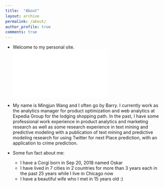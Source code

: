 ```yaml
---
title:  "About"
layout: archive
permalink: /about/
author_profile: true
comments: true
---
```

* Welcome to my personal site. ![Link to my Resume](/assets/Resume/MingjunBarryWang_Resume_Expedia.pdf)


* My name is Mingjun Wang and I often go by Barry. I currently work as the analytics manager for product optimization and web analytics at Expedia Group for the lodging shopping path. In the past, I have some professional work experience in product analytics and marketing research as well as some research experience in text mining and predictive modeling with a publication of text mining and predictive modeling research for using Twitter for next Place prediction, with an application to crime prediction. 

* Some fun fact about me:
    * I have a Corgi born in Sep 20, 2018 named Oskar
    * I have lived in 7 cities in 2 countries for more than 3 years each in the past 25 years while I live in Chicago now
    * I have a beautiful wife who I met in 15 years old :)